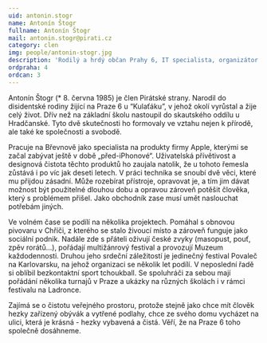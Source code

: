 ```yaml
---
uid: antonin.stogr
name: Antonín Štogr
fullname: Antonín Štogr
mail: antonin.stogr@pirati.cz
category: clen
img: people/antonin-stogr.jpg
description: 'Rodilý a hrdý občan Prahy 6, IT specialista, organizátor kulturních akcí.'
ordpraha: 4
ordcan: 3
---
```

Antonín Štogr (* 8. června 1985) je člen Pirátské strany. Narodil do disidentské rodiny žijící na Praze 6 u “Kulaťáku”, v jehož okolí vyrůstal a žije celý život. Dřív než na základní školu nastoupil do skautského oddílu u Hradčanské. Tyto dvě skutečnosti ho formovaly ve vztahu nejen k přírodě, ale také ke společnosti a svobodě.

Pracuje na Břevnově jako specialista na produkty firmy Apple, kterými se začal zabývat ještě v době „před-iPhonové“. Uživatelská přívětivost a designová čistota těchto produktů ho zaujala natolik, že u tohoto řemesla zůstává i po víc jak deseti letech. V práci technika se snoubí dvě věci, které mu přijdou zásadní. Může rozebírat přístroje, opravovat je, a tím jim dávat možnost být použitelné dlouhou dobu a opravou zároveň potěšit člověka, který s problémem přišel. Jako obchodník zase musí umět naslouchat potřebám jiných.

Ve volném čase se podílí na několika projektech. Pomáhal s obnovou pivovaru v Chříči, z kterého se stalo živoucí místo a zároveň funguje jako sociální podnik. Nadále zde s přáteli oživují české zvyky (masopust, pouť, zpěv rorátů…), pořádají multižánrový festival a provozují Muzeum každodennosti. Druhou jeho srdeční záležitostí je jedinečný festival Povaleč na Karlovarsku, na jehož organizaci se několik let podílí. V neposlední řadě si oblíbil bezkontaktní sport tchoukball. Se spoluhráči za sebou mají pořádání několika turnajů v Praze a ukázky na různých školách i v rámci festivalu na Ladronce.

Zajímá se o čistotu veřejného prostoru, protože stejně jako chce mít člověk hezky zařízený obývák a vytřené podlahy, chce ze svého domu vycházet na ulici, která je krásná - hezky vybavená a čistá. Věří, že na Praze 6 toho společně dosáhneme.
